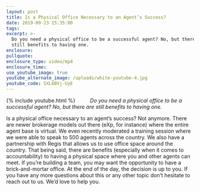 ```yaml
---
layout: post
title: Is a Physical Office Necessary to an Agent’s Success?
date: 2019-09-23 15:35:00
tags:
excerpt: >-
  Do you need a physical office to be a successful agent? No, but there are
  still benefits to having one.
enclosure:
pullquote:
enclosure_type: video/mp4
enclosure_time:
use_youtube_image: true
youtube_alternate_image: /uploads/white-youtube-4.jpg
youtube_code: SXL6BVj-UyE
---
```


{% include youtube.html %}&nbsp; &nbsp; &nbsp; &nbsp; &nbsp;&nbsp;*Do you need a physical office to be a successful agent? No, but there are still benefits to having one.&nbsp;*

Is a physical office necessary to an agent’s success? Not anymore. There are newer brokerage models out there (eXp, for instance) where the entire agent base is virtual. We even recently moderated a training session where we were able to speak to 500 agents across the country. We also have a partnership with Regis that allows us to use office space around the country. That being said, there are benefits (especially when it comes to accountability) to having a physical space where you and other agents can meet. If you’re building a team, you may want the opportunity to have a brick-and-mortar office. At the end of the day, the decision is up to you. If you have any more questions about this or any other topic don’t hesitate to reach out to us. We’d love to help you.&nbsp;

&nbsp;